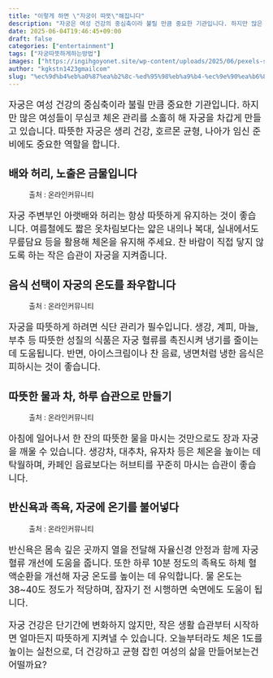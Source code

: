 ```yaml
---
title: "이렇게 하면 \"자궁이 따뜻\"해집니다"
description: "자궁은 여성 건강의 중심축이라 불릴 만큼 중요한 기관입니다. 하지만 많은 여성들이 무심코 체온 관리를 소홀히 해 자궁을 차갑게 만들고 있습니다. 따뜻한 자궁은 생리 건강, 호르몬 균형, 나아가 임신 준비에도 중요한 역할을 합니다."
date: 2025-06-04T19:46:45+09:00
draft: false
categories: ["entertainment"]
tags: ["자궁따뜻하게하는방법"]
images: ["https://ingihgoyonet.site/wp-content/uploads/2025/06/pexels-shkrabaanthony-4397265-669x1024.jpg", "https://ingihgoyonet.site/wp-content/uploads/2025/06/pexels-catscoming-750948-1-1024x683.jpg", "https://ingihgoyonet.site/wp-content/uploads/2025/06/pexels-cileklipalet-28882698-1024x683.jpg", "https://ingihgoyonet.site/wp-content/uploads/2025/06/pexels-gabby-k-6621188-683x1024.jpg"]
author: "kgkstn1423gmailcom"
slug: "%ec%9d%b4%eb%a0%87%ea%b2%8c-%ed%95%98%eb%a9%b4-%ec%9e%90%ea%b6%81%ec%9d%b4-%eb%94%b0%eb%9c%bb%ed%95%b4%ec%a7%91%eb%8b%88%eb%8b%a4"
---
```


<p style="font-size:18px">자궁은 여성 건강의 중심축이라 불릴 만큼 중요한 기관입니다. 하지만 많은 여성들이 무심코 체온 관리를 소홀히 해 자궁을 차갑게 만들고 있습니다. 따뜻한 자궁은 생리 건강, 호르몬 균형, 나아가 임신 준비에도 중요한 역할을 합니다.</p> <h2 >배와 허리, 노출은 금물입니다</h2> <figure ><img src="https://ingihgoyonet.site/wp-content/uploads/2025/06/pexels-shkrabaanthony-4397265-669x1024.jpg" alt="" style="aspect-ratio:16/9;object-fit:cover"/><figcaption >출처 : 온라인커뮤니티</figcaption></figure> <p style="font-size:18px">자궁 주변부인 아랫배와 허리는 항상 따뜻하게 유지하는 것이 좋습니다. 여름철에도 짧은 옷차림보다는 얇은 내의나 복대, 실내에서도 무릎담요 등을 활용해 체온을 유지해 주세요. 찬 바람이 직접 닿지 않도록 하는 작은 습관이 자궁을 지켜줍니다.</p> <h2 >음식 선택이 자궁의 온도를 좌우합니다</h2> <figure ><img src="https://ingihgoyonet.site/wp-content/uploads/2025/06/pexels-catscoming-750948-1-1024x683.jpg" alt="" style="aspect-ratio:16/9;object-fit:cover"/><figcaption >출처 : 온라인커뮤니티</figcaption></figure> <p style="font-size:18px">자궁을 따뜻하게 하려면 식단 관리가 필수입니다. 생강, 계피, 마늘, 부추 등 따뜻한 성질의 식품은 자궁 혈류를 촉진시켜 냉기를 줄이는 데 도움됩니다. 반면, 아이스크림이나 찬 음료, 냉면처럼 냉한 음식은 피하시는 것이 좋습니다.</p> <h2 >따뜻한 물과 차, 하루 습관으로 만들기</h2> <figure ><img src="https://ingihgoyonet.site/wp-content/uploads/2025/06/pexels-cileklipalet-28882698-1024x683.jpg" alt="" style="aspect-ratio:16/9;object-fit:cover"/><figcaption >출처 : 온라인커뮤니티</figcaption></figure> <p style="font-size:18px">아침에 일어나서 한 잔의 따뜻한 물을 마시는 것만으로도 장과 자궁을 깨울 수 있습니다. 생강차, 대추차, 유자차 등은 체온을 높이는 데 탁월하며, 카페인 음료보다는 허브티를 꾸준히 마시는 습관이 좋습니다.</p> <h2 >반신욕과 족욕, 자궁에 온기를 불어넣다</h2> <figure ><img src="https://ingihgoyonet.site/wp-content/uploads/2025/06/pexels-gabby-k-6621188-683x1024.jpg" alt="" style="aspect-ratio:16/9;object-fit:cover"/><figcaption >출처 : 온라인커뮤니티</figcaption></figure> <p style="font-size:18px">반신욕은 몸속 깊은 곳까지 열을 전달해 자율신경 안정과 함께 자궁 혈류 개선에 도움을 줍니다. 또한 하루 10분 정도의 족욕도 하체 혈액순환을 개선해 자궁 온도를 높이는 데 유익합니다. 물 온도는 38~40도 정도가 적당하며, 잠자기 전 시행하면 숙면에도 도움이 됩니다.</p> <p style="font-size:18px">자궁 건강은 단기간에 변화하지 않지만, 작은 생활 습관부터 시작하면 얼마든지 따뜻하게 지켜낼 수 있습니다. 오늘부터라도 체온 1도를 높이는 실천으로, 더 건강하고 균형 잡힌 여성의 삶을 만들어보는건 어떨까요?</p>